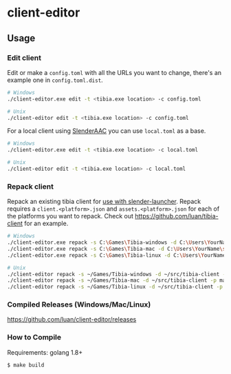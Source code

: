 # client-editor

## Usage

### Edit client

Edit or make a `config.toml` with all the URLs you want to change, there's an example one in `config.toml.dist`.

```bash
# Windows
./client-editor.exe edit -t <tibia.exe location> -c config.toml

# Unix
./client-editor edit -t <tibia.exe location> -c config.toml
```

For a local client using [SlenderAAC](https://github.com/luan/slenderaac) you can use `local.toml` as a base.

```bash
# Windows
./client-editor.exe edit -t <tibia.exe location> -c local.toml

# Unix
./client-editor edit -t <tibia.exe location> -c local.toml
```

### Repack client

Repack an existing tibia client for [use with slender-launcher](https://github.com/luan/slender-launcher). Repack requires a `client.<platform>.json` and `assets.<platform>.json` for each of the platforms you want to repack. Check out https://github.com/luan/tibia-client for an example.

```bash
# Windows
./client-editor.exe repack -s C:\Games\Tibia-windows -d C:\Users\YourName\src\tibia-client -p windows
./client-editor.exe repack -s C:\Games\Tibia-mac -d C:\Users\YourName\src\tibia-client -p mac
./client-editor.exe repack -s C:\Games\Tibia-linux -d C:\Users\YourName\src\tibia-client -p linux

# Unix
./client-editor repack -s ~/Games/Tibia-windows -d ~/src/tibia-client -p windows
./client-editor repack -s ~/Games/Tibia-mac -d ~/src/tibia-client -p mac
./client-editor repack -s ~/Games/Tibia-linux -d ~/src/tibia-client -p linux
```

### Compiled Releases (Windows/Mac/Linux)

https://github.com/luan/client-editor/releases

### How to Compile

Requirements: golang 1.8+

```bash
$ make build
```
